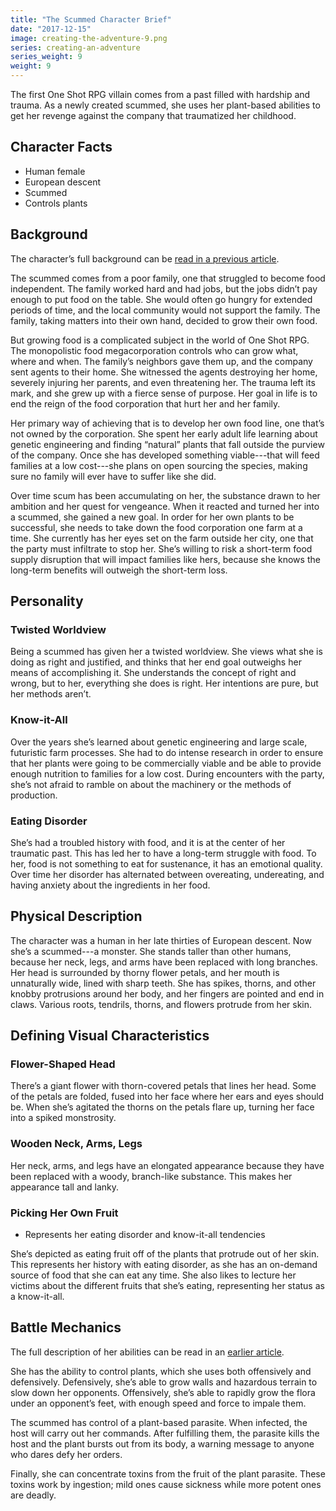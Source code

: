 ```yaml
---
title: "The Scummed Character Brief"
date: "2017-12-15"
image: creating-the-adventure-9.png
series: creating-an-adventure
series_weight: 9
weight: 9
---
```


The first One Shot RPG villain comes from a past filled with hardship and trauma. As a newly created scummed, she uses her plant-based abilities to get her revenge against the company that traumatized her childhood.<!--more-->

## Character Facts
- Human female
- European descent
- Scummed
- Controls plants

## Background
The character’s full background can be [read in a previous article](/blog/creating-an-adventure/scummed-background-motivation/).

The scummed comes from a poor family, one that struggled to become food independent. The family worked hard and had jobs, but the jobs didn’t pay enough to put food on the table. She would often go hungry for extended periods of time, and the local community would not support the family. The family, taking matters into their own hand, decided to grow their own food.

But growing food is a complicated subject in the world of One Shot RPG. The monopolistic food megacorporation controls who can grow what, where and when. The family’s neighbors gave them up, and the company sent agents to their home. She witnessed the agents destroying her home, severely injuring her parents, and even threatening her. The trauma left its mark, and she grew up with a fierce sense of purpose. Her goal in life is to end the reign of the food corporation that hurt her and her family.

Her primary way of achieving that is to develop her own food line, one that’s not owned by the corporation. She spent her early adult life learning about genetic engineering and finding “natural” plants that fall outside the purview of the company. Once she has developed something viable---that will feed families at a low cost---she plans on open sourcing the species, making sure no family will ever have to suffer like she did.

Over time scum has been accumulating on her, the substance drawn to her ambition and her quest for vengeance. When it reacted and turned her into a scummed, she gained a new goal. In order for her own plants to be successful, she needs to take down the food corporation one farm at a time. She currently has her eyes set on the farm outside her city, one that the party must infiltrate to stop her. She’s willing to risk a short-term food supply disruption that will impact families like hers, because she knows the long-term benefits will outweigh the short-term loss.

## Personality
### Twisted Worldview
Being a scummed has given her a twisted worldview. She views what she is doing as right and justified, and thinks that her end goal outweighs her means of accomplishing it. She understands the concept of right and wrong, but to her, everything she does is right. Her intentions are pure, but her methods aren’t.

### Know-it-All
Over the years she’s learned about genetic engineering and large scale, futuristic farm processes. She had to do intense research in order to ensure that her plants were going to be commercially viable and be able to provide enough nutrition to families for a low cost. During encounters with the party, she’s not afraid to ramble on about the machinery or the methods of production.

### Eating Disorder
She’s had a troubled history with food, and it is at the center of her traumatic past. This has led her to have a long-term struggle with food. To her, food is not something to eat for sustenance, it has an emotional quality. Over time her disorder has alternated between overeating, undereating, and having anxiety about the ingredients in her food.

## Physical Description
The character was a human in her late thirties of European descent. Now she’s a scummed---a monster. She stands taller than other humans, because her neck, legs, and arms have been replaced with long branches. Her head is surrounded by thorny flower petals, and her mouth is unnaturally wide, lined with sharp teeth. She has spikes, thorns, and other knobby protrusions around her body, and her fingers are pointed and end in claws. Various roots, tendrils, thorns, and flowers protrude from her skin.

## Defining Visual Characteristics
### Flower-Shaped Head
There’s a giant flower with thorn-covered petals that lines her head. Some of the petals are folded, fused into her face where her ears and eyes should be. When she’s agitated the thorns on the petals flare up, turning her face into a spiked monstrosity.

### Wooden Neck, Arms, Legs
Her neck, arms, and legs have an elongated appearance because they have been replaced with a woody, branch-like substance. This makes her appearance tall and lanky.

### Picking Her Own Fruit
- Represents her eating disorder and know-it-all tendencies

She’s depicted as eating fruit off of the plants that protrude out of her skin. This represents her history with eating disorder, as she has an on-demand source of food that she can eat any time. She also likes to lecture her victims about the different fruits that she’s eating, representing her status as a know-it-all.

## Battle Mechanics
The full description of her abilities can be read in an [earlier article](/blog/creating-an-adventure/scummed-abilities/).

She has the ability to control plants, which she uses both offensively and defensively. Defensively, she’s able to grow walls and hazardous terrain to slow down her opponents. Offensively, she’s able to rapidly grow the flora under an opponent’s feet, with enough speed and force to impale them.

The scummed has control of a plant-based parasite. When infected, the host will carry out her commands. After fulfilling them, the parasite kills the host and the plant bursts out from its body, a warning message to anyone who dares defy her orders.

Finally, she can concentrate toxins from the fruit of the plant parasite. These toxins work by ingestion; mild ones cause sickness while more potent ones are deadly.
